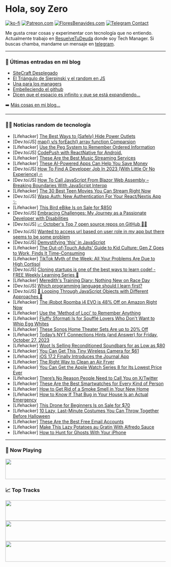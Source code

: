 # Hola, soy Zero

[![ko-fi](https://ko-fi.com/img/githubbutton_sm.svg)](https://ko-fi.com/J3J4N0LUK)
[![Patreon.com](https://img.shields.io/endpoint.svg?url=https%3A%2F%2Fshieldsio-patreon.vercel.app%2Fapi%3Fusername%3Dzerodragon%26type%3Dpatrons&style=for-the-badge)](https://patreon.com/zerodragon)
[![FloresBenavides.com](https://img.shields.io/website?down_message=oops&label=MiBlog&style=for-the-badge&up_message=online&url=https%3A%2F%2Ffloresbenavides.com)](https://floresbenavides.com)
[![Telegram Contact](https://img.shields.io/badge/escr%C3%ADbeme-ZeroDragon-%2326A5E4?style=for-the-badge&logo=telegram)](https://t.me/zerodragon)

Me gusta crear cosas y experimentar con tecnología que no entiendo.
Actualmente trabajo en [ResuelveTuDeuda](http://github.com/resuelve) donde soy Tech Manager.
Si buscas chamba, mandame un mensaje en [telegram](https://t.me/zerodragon).

---

### 📕 Últimas entradas en mi blog
<!-- BLOG-POST-LIST:START -->
- [SiteCraft Desplegado](https://floresbenavides.com/sitecraft-desplegado/)
- [El Triángulo de Sierpinski y el random en JS](https://floresbenavides.com/el-triangulo-de-sierpinski-y-el-random-en-js/)
- [Una para los managers](https://floresbenavides.com/una-para-los-managers/)
- [Embelleciendo el github](https://floresbenavides.com/embelleciendo-el-github/)
- [Dicen que el espacio es infinito y que se está expandiendo…](https://floresbenavides.com/dicen-que-el-espacio-es-infinito-y-que-se-esta-expandiendo/)
<!-- BLOG-POST-LIST:END -->

➡️ [Más cosas en mi blog...](https://floresbenavides.com)

---

### 👨‍💻 Noticias random de tecnología
<!-- TECH-POSTS:START -->
- [Lifehacker] [The Best Ways to &lpar;Safely&rpar; Hide Power Outlets](https://lifehacker.com/the-best-ways-to-safely-hide-power-outlets-1850966549)
- [Dev.to/JS] [map&lpar;&rpar; v/s forEach&lpar;&rpar; array function Comparsion](https://dev.to/ganeshyadav3142/map-vs-foreach-array-function-comparsion-fj0)
- [Lifehacker] [Use the Peg System to Remember Ordered Information](https://lifehacker.com/use-the-peg-system-to-remember-ordered-information-1850966616)
- [Dev.to/JS] [CodePush with ReactNative for Android.](https://dev.to/raghad60/codepush-with-reactnative-for-android-4l02)
- [Lifehacker] [These Are the Best Music Streaming Services](https://lifehacker.com/the-best-music-streaming-services-1850864544)
- [Lifehacker] [These AI-Powered Apps Can Help You Save Money](https://lifehacker.com/these-ai-powered-apps-can-help-you-save-money-1850957278)
- [Dev.to/JS] [How To Find A Developer Job In 2023 &lpar;With Little Or No Experience&rpar; 🔥](https://dev.to/dragosnedelcu/how-to-find-a-developer-job-in-2023-with-little-or-no-experience-27h7)
- [Dev.to/JS] [How To Call JavaScript From Blazor Web Assembly – Breaking Boundaries With JavaScript Interop](https://dev.to/devleader/how-to-call-javascript-from-blazor-web-assembly-breaking-boundaries-with-javascript-interop-57bb)
- [Lifehacker] [The 30 Best Teen Movies You Can Stream Right Now](https://lifehacker.com/best-teen-movies-streaming-1850962642)
- [Dev.to/JS] [Wasp Auth: New Authentication For Your React/Nextjs App ✨](https://dev.to/todayscode14/wasp-auth-new-authentication-for-your-reactnextjs-app-5gcd)
- [Lifehacker] [This Bird eBike Is on Sale for $850](https://lifehacker.com/this-bird-ebike-is-on-sale-for-850-1850958669)
- [Dev.to/JS] [Embracing Challenges: My Journey as a Passionate Developer with Disabilities](https://dev.to/dinhvankhoideveloper/embracing-challenges-my-journey-as-a-passionate-developer-with-disabilities-and-oop-struggles-1m13)
- [Dev.to/JS] [📈 October&#39;s Top 7 open source repos on GitHub 🚀✨](https://dev.to/quine/top-7-open-source-repos-on-github-2l64)
- [Dev.to/JS] [Wanted to access url based on user role in my app but there seems to be some problem](https://dev.to/rnd2002/wanted-to-access-url-based-on-user-role-in-my-app-but-there-seems-to-be-some-problem-268j)
- [Dev.to/JS] [Demystifying &#39;this&#39; in JavaScript](https://dev.to/ptheodosiou/demystifying-this-in-javascript-4ec6)
- [Lifehacker] [The Out-of-Touch Adults’ Guide to Kid Culture: Gen Z Goes to Work, Finds It Time-Consuming](https://lifehacker.com/the-out-of-touch-adults-guide-to-kid-culture-gen-z-go-1850965502)
- [Lifehacker] [TikTok Myth of the Week: All Your Problems Are Due to High Cortisol](https://lifehacker.com/tiktok-myth-of-the-week-all-your-problems-are-due-to-h-1850963889)
- [Dev.to/JS] [Cloning startups is one of the best ways to learn code! - FREE Weekly Learning Series 🚀](https://dev.to/cloneandlearn/cloning-startups-is-one-of-the-best-ways-to-learn-code-free-weekly-learning-series-3l6c)
- [Lifehacker] [Meredith&#39;s Training Diary: Nothing New on Race Day](https://lifehacker.com/nothing-new-on-race-day-1850962483)
- [Dev.to/JS] [Which programming language should I learn first?](https://dev.to/justmrkhan/which-programming-language-should-i-learn-first-1g9f)
- [Dev.to/JS] [🔄 Looping Through JavaScript Objects with Different Approaches 🔄](https://dev.to/shameel/looping-through-javascript-objects-with-different-approaches-3c6m)
- [Lifehacker] [The iRobot Roomba i4 EVO is 48% Off on Amazon Right Now](https://lifehacker.com/the-irobot-roomba-i4-evo-is-48-off-on-amazon-right-now-1850964399)
- [Lifehacker] [Use the &#39;Method of Loci&#39; to Remember Anything](https://lifehacker.com/loci-method-remember-anything-on-a-test-1850963999)
- [Lifehacker] [Fluffy Sformati Is for Soufflé Lovers Who Don&#39;t Want to Whip Egg Whites](https://lifehacker.com/easy-sformati-recipe-1850964364)
- [Lifehacker] [These Sonos Home Theater Sets Are up to 20% Off](https://lifehacker.com/these-sonos-home-theater-sets-are-up-to-20-off-1850953667)
- [Lifehacker] [Today’s NYT Connections Hints &lpar;and Answer&rpar; for Friday, October 27, 2023](https://lifehacker.com/nyt-connections-answer-today-october-27-2023-1850961985)
- [Lifehacker] [Woot Is Selling Reconditioned Soundbars for as Low as $80](https://lifehacker.com/woot-is-selling-reconditioned-soundbars-for-as-low-as-1850963514)
- [Lifehacker] [You Can Get This Tiny Wireless Camera for $61](https://lifehacker.com/you-can-get-this-tiny-wireless-camera-for-61-1850958567)
- [Lifehacker] [iOS 17.2 Finally Introduces the Journal App](https://lifehacker.com/new-features-in-ios-17-2-1850964155)
- [Lifehacker] [The Right Way to Clean an Air Fryer](https://lifehacker.com/how-to-clean-an-air-fryer-1849553685)
- [Lifehacker] [You Can Get the Apple Watch Series 8 for Its Lowest Price Ever](https://lifehacker.com/you-can-get-the-apple-watch-series-8-for-its-lowest-pri-1850964083)
- [Lifehacker] [There’s No Reason People Need to Call You on X/Twitter](https://lifehacker.com/there-s-no-reason-people-need-to-call-you-on-x-twitter-1850963557)
- [Lifehacker] [These Are the Best Smartwatches for Every Kind of Person](https://lifehacker.com/best-smartwatches-1850963556)
- [Lifehacker] [How to Get Rid of a Smoke Smell in Your New Home](https://lifehacker.com/get-rid-of-cigarette-smell-in-house-1850962845)
- [Lifehacker] [How to Know If That Bug in Your House Is an Actual Emergency](https://lifehacker.com/how-to-know-if-that-bug-in-your-house-is-an-actual-emer-1850962180)
- [Lifehacker] [This Drone for Beginners Is on Sale for $70](https://lifehacker.com/this-drone-for-beginners-is-on-sale-for-70-1850955594)
- [Lifehacker] [10 Lazy, Last-Minute Costumes You Can Throw Together Before Halloween](https://lifehacker.com/10-lazy-last-minute-costumes-you-can-throw-together-be-1849710458)
- [Lifehacker] [These Are the Best Free Email Accounts](https://lifehacker.com/best-free-email-accounts-1850769983)
- [Lifehacker] [Make This Lazy Potatoes au Gratin With Alfredo Sauce](https://lifehacker.com/easy-potatoes-au-gratin-1850962376)
- [Lifehacker] [How to Hunt for Ghosts With Your iPhone](https://lifehacker.com/how-to-hunt-for-ghosts-with-your-iphone-1850934303)<!-- TECH-POSTS:END -->

---

### 🎵 Now Playing
<a href="https://spotify-now-playing-dun.vercel.app/now-playing?open"><img src="https://spotify-now-playing-dun.vercel.app/now-playing" width="540" height="64"></a>

### 📈 Top Tracks
<a href="https://spotify-now-playing-dun.vercel.app/top-tracks?i=1&open"><img src="https://spotify-now-playing-dun.vercel.app/top-tracks?i=1" width="540" height="64"></a>
<a href="https://spotify-now-playing-dun.vercel.app/top-tracks?i=2&open"><img src="https://spotify-now-playing-dun.vercel.app/top-tracks?i=2" width="540" height="64"></a>
<a href="https://spotify-now-playing-dun.vercel.app/top-tracks?i=3&open"><img src="https://spotify-now-playing-dun.vercel.app/top-tracks?i=3" width="540" height="64"></a>
